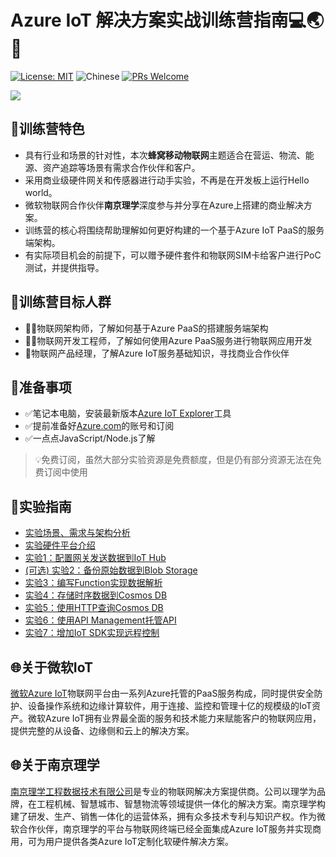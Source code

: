 # Azure IoT 解决方案实战训练营指南💻🌏︎🚚

[![License: MIT](https://img.shields.io/badge/License-MIT-brightgreen.svg)](https://opensource.org/licenses/MIT) ![Chinese](https://img.shields.io/badge/Lanuage-Chinese-yellow) [![PRs Welcome](https://img.shields.io/badge/PRs-welcome-blue.svg)](http://makeapullrequest.com)

![](images/header.jpg)

## 🚀训练营特色

- 具有行业和场景的针对性，本次**蜂窝移动物联网**主题适合在营运、物流、能源、资产追踪等场景有需求合作伙伴和客户。
- 采用商业级硬件网关和传感器进行动手实验，不再是在开发板上运行Hello world。
- 微软物联网合作伙伴**南京理学**深度参与并分享在Azure上搭建的商业解决方案。
- 训练营的核心将围绕帮助理解如何更好构建的一个基于Azure IoT PaaS的服务端架构。
- 有实际项目机会的前提下，可以赠予硬件套件和物联网SIM卡给客户进行PoC测试，并提供指导。

## 👥训练营目标人群

- 👨‍🔬物联网架构师，了解如何基于Azure PaaS的搭建服务端架构
- 👨‍💻物联网开发工程师，了解如何使用Azure PaaS服务进行物联网应用开发
- 🧕物联网产品经理，了解Azure IoT服务基础知识，寻找商业合作伙伴

## 📖准备事项

- ✅笔记本电脑，安装最新版本[Azure IoT Explorer](https://github.com/Azure/azure-iot-explorer/releases)工具
- ✅提前准备好[Azure.com](azure.com)的账号和订阅
- ✅一点点JavaScript/Node.js了解
  
> 💡免费订阅，虽然大部分实验资源是免费额度，但是仍有部分资源无法在免费订阅中使用

## 🧪实验指南

- [实验场景、需求与架构分析](architecture.md)
- [实验硬件平台介绍](hardware.md)
- [实验1：配置网关发送数据到IoT Hub](lab1-iothub.md)
- [(可选) 实验2：备份原始数据到Blob Storage](lab2-blobstorage.md)
- [实验3：编写Function实现数据解析](lab3-function.md)
- [实验4：存储时序数据到Cosmos DB](lab4-cosmosdb-in.md)
- [实验5：使用HTTP查询Cosmos DB](lab5-cosmosdb-out.md)
- [实验6：使用API Management托管API](lab6-apimgmt.md)
- [实验7：增加IoT SDK实现远程控制](lab7-iotsdk.md)

## 🌐关于微软IoT

[微软Azure IoT](https://azure.microsoft.com/en-us/overview/iot/)物联网平台由一系列Azure托管的PaaS服务构成，同时提供安全防护、设备操作系统和边缘计算软件，用于连接、监控和管理十亿的规模级的IoT资产。微软Azure IoT拥有业界最全面的服务和技术能力来赋能客户的物联网应用，提供完整的从设备、边缘侧和云上的解决方案。

## 🌐关于南京理学

[南京理学工程数据技术有限公司](www.lektec.com)是专业的物联网解决方案提供商。公司以理学为品牌，在工程机械、智慧城市、智慧物流等领域提供一体化的解决方案。南京理学构建了研发、生产、销售一体化的运营体系，拥有众多技术专利与知识产权。作为微软合作伙伴，南京理学的平台与物联网终端已经全面集成Azure IoT服务并实现商用，可为用户提供各类Azure IoT定制化软硬件解决方案。